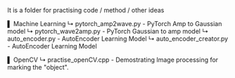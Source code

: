 It is a folder for practising code / method / other ideas

▌ Machine Learning 
↳  pytorch_amp2wave.py      -  PyTorch Amp to Gaussian model
↳  pytorch_wave2amp.py      -  PyTorch Gaussian to amp model
↳  auto_encoder.py          -  AutoEncoder Learning Model
↳  auto_encoder_creator.py  -  AutoEncoder Learning Model

▌ OpenCV
↳  practise_openCV.cpp      -  Demostrating Image processing for marking the "object".





